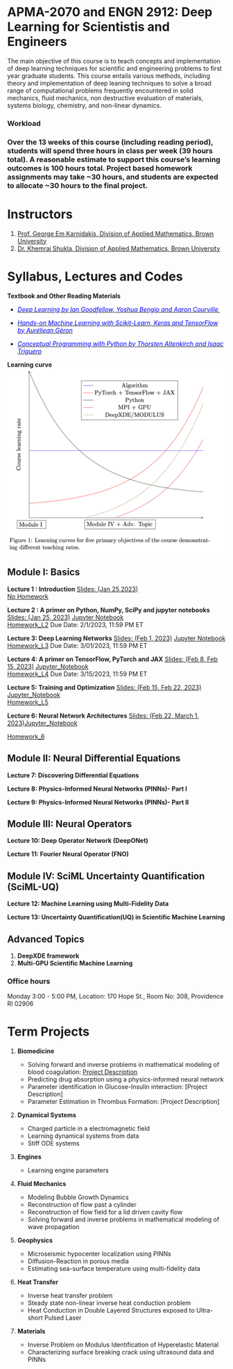 # APMA-2070 and ENGN 2912: Deep Learning for Scientistis and Engineers

The main objective of this course is to teach concepts and implementation of deep learning techniques for scientific and engineering problems to first year graduate students. This course entails various methods, including theory and implementation of deep leaning techniques to solve a broad range of computational problems frequently encountered in solid mechanics, fluid mechanics, non destructive evaluation of materials, systems biology, chemistry, and non-linear dynamics.


### Workload
### Over the 13 weeks of this course (including reading period), students will spend three hours in class per week (39 hours total). A reasonable estimate to support this course’s learning outcomes is 100 hours total. Project based homework assignments may take ~30 hours, and students are expected to allocate ~30 hours to the final project.


# Instructors  
1. [Prof. George Em Karnidakis, Division of Applied Mathematics, Brown University](https://scholar.google.com/citations?user=yZ0-ywkAAAAJ&hl=en&oi=ao)
2. [Dr. Khemraj Shukla, Division of Applied Mathematics, Brown University](https://scholar.google.com/citations?user=XMWXf8sAAAAJ&hl=en&oi=ao)


## 


# Syllabus, Lectures and Codes 


**Textbook and Other Reading Materials** 

* [<span style="color:blue"> <em>Deep Learning by Ian Goodfellow, Yoshua Bengio and Aaron Courville </em> </span>](https://www.deeplearningbook.org)

* [<span style="color:blue"> <em>Hands-on Machine Learning with Scikit-Learn, Keras and TensorFlow by Auréliean Géron</em> </span>](https://www.amazon.com/Hands-Machine-Learning-Scikit-Learn-TensorFlow/dp/1492032646)

* [<span style="color:blue"> <em>Conceptual Programming with Python by Thorsten Altenkirch and Isaac Triguero</em> </span>](https://www.google.com/books/edition/Conceptual_Programming_with_Python/nUO0DwAAQBAJ?hl=en&gbpv=1&dq=conceptual+programming+with+python&printsec=frontcover)



**Learning curve**
![Learning curve](images/learning_curve.png?raw=true "Title") 



## Module I: Basics 

**Lecture 1 : Introduction** [Slides: (Jan 25,2023)](https://www.dropbox.com/s/nct8ohrir7ogiy0/Lecture_01_Introduction.pptx?dl=0)  
[No Homework]()   

**Lecture 2 : A primer on Python, NumPy, SciPy and jupyter notebooks** [Slides: (Jan 25, 2023)](https://www.dropbox.com/s/r6olq0vijentewj/Lecture_02_Primer_Python_Final.pptx?dl=0) [Jupyter Notebook](https://github.com/raj-brown/APMA2070/blob/main/Lecture_2_Notebook/python_primer.ipynb)  
[Homework\_L2](Homeworks/HW\_L2.pdf) Due Date: 2/1/2023, 11:59 PM ET

**Lecture 3: Deep Learning Networks** [Slides: (Feb 1, 2023)](https://www.dropbox.com/s/r3y5a4k0xh1r8tt/Lecture_03_Deep_Neural_Networks.pptx?dl=0) [Jupyter Notebook](Lecture_3_Notebook/lec_03.ipynb)  
[Homework\_L3](Homeworks/HW\_L3.pdf) Due Date: 3/01/2023, 11:59 PM ET


**Lecture 4: A primer on TensorFlow, PyTorch and JAX** [Slides: (Feb 8, Feb 15, 2023)](https://www.dropbox.com/s/lbwfadrl6itluos/Lecture_04_Primer_PyT_TF_JAX.pptx?dl=0) [Jupyter\_Notebook](Lecture_4_Notebook/1-pytorch.ipynb)  
[Homework\_L4](Homeworks/HW\_L4.pdf) Due Date: 3/15/2023, 11:59 PM ET


**Lecture 5: Training and Optimization** [Slides: (Feb 15, Feb 22, 2023)](https://www.dropbox.com/s/h90pl64rbqfa5jx/Lecture_05_Training_and_Optimization.pptx?dl=0) [Jupyter\_Notebook](Lecture_5_Notebook/learning_rate_scheduler.ipynb)  
[Homework\_L5]()

**Lecture 6: Neural Network Architectures** [Slides: (Feb 22, March 1, 2023)](https://www.dropbox.com/s/nen0yfkqmtptwl8/Lecture_06_NN_Architectures.pptx?dl=0)[Jupyter\_Notebook](Lecture_6_Notebook/nn_architectures.ipynb)  
 
[Homework\_6]()

[Feb 15, 2023: end of Module I Homework L6]::

## Module II: Neural Differential Equations

**Lecture 7: Discovering Differential Equations**

**Lecture 8: Physics-Informed Neural Networks (PINNs)- Part I**

**Lecture 9: Physics-Informed Neural Networks (PINNs)- Part II**


## Module III: Neural Operators

**Lecture 10: Deep Operator Network (DeepONet)**

**Lecture 11: Fourier Neural Operator (FNO)**

## Module IV: SciML Uncertainty Quantification (SciML-UQ)

**Lecture 12: Machine Learning using Multi-Fidelity Data**

**Lecture 13: Uncertainty Quantification(UQ) in Scientific Machine Learning**



## Advanced Topics

1. **DeepXDE framework**
2. **Multi-GPU Scientific Machine Learning** 



### Office hours  
Monday 3:00 - 5:00 PM, Location: 170 Hope St., Room No: 308, Providence RI 02906




# Term Projects

1. **Biomedicine**
   * Solving forward and inverse problems in mathematical modeling of blood coagulation: [Project Description](Projects/Projects1/blood_coagulation.pdf)  
   * Predicting drug absorption using a physics-informed neural network
   * Parameter identification in Glucose-Insulin interaction: [Project Description]
   * Parameter Estimation in Thrombus Formation: [Project Description]

2. **Dynamical Systems**
   * Charged particle in a electromagnetic field 
   * Learning dynamical systems from data
   * Stiff ODE systems

3. **Engines**
   * Learning engine parameters

4. **Fluid Mechanics**
   * Modeling Bubble Growth Dynamics
   * Reconstruction of flow past a cylinder
   * Reconstruction of flow field for a lid driven cavity flow
   * Solving forward and inverse problems in mathematical modeling of wave propagation

5. **Geophysics**
   * Microseismic hypocenter localization using PINNs
   * Diffusion-Reaction in porous media
   * Estimating sea-surface temperature using multi-fidelity data

6. **Heat Transfer**
   * Inverse heat transfer problem
   * Steady state non-linear inverse heat conduction problem
   * Heat Conduction in Double Layered Structures exposed to Ultra-short Pulsed Laser

7. **Materials**
   * Inverse Problem on Modulus Identification of Hyperelastic Material
   * Characterizing surface breaking crack using ultrasound data and PINNs


